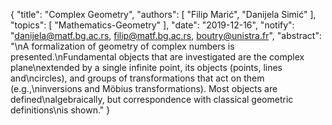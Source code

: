 {
    "title": "Complex Geometry",
    "authors": [
        "Filip Marić",
        "Danijela Simić"
    ],
    "topics": [
        "Mathematics-Geometry"
    ],
    "date": "2019-12-16",
    "notify": "danijela@matf.bg.ac.rs, filip@matf.bg.ac.rs, boutry@unistra.fr",
    "abstract": "\nA formalization of geometry of complex numbers is presented.\nFundamental objects that are investigated are the complex plane\nextended by a single infinite point, its objects (points, lines and\ncircles), and groups of transformations that act on them (e.g.,\ninversions and Möbius transformations). Most objects are defined\nalgebraically, but correspondence with classical geometric definitions\nis shown."
}